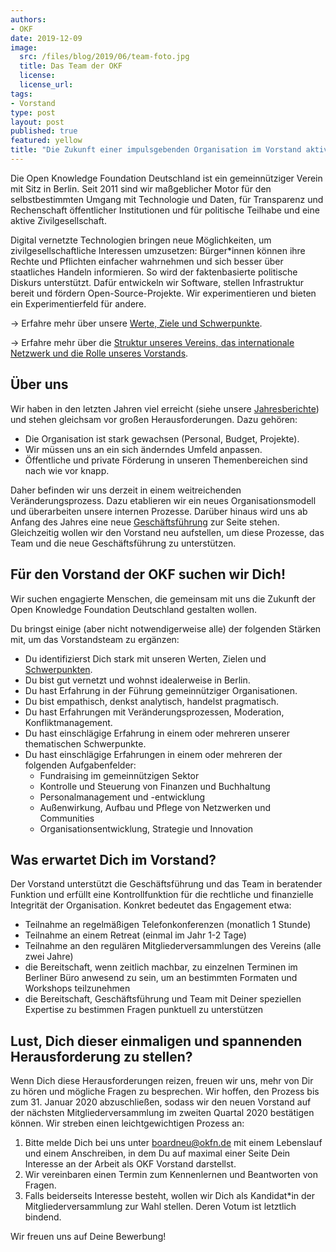 ```yaml
---
authors:
- OKF
date: 2019-12-09
image:
  src: /files/blog/2019/06/team-foto.jpg
  title: Das Team der OKF
  license:
  license_url:
tags:
- Vorstand
type: post
layout: post
published: true
featured: yellow
title: "Die Zukunft einer impulsgebenden Organisation im Vorstand aktiv mitgestalten!"
---
```


Die Open Knowledge Foundation Deutschland ist ein gemeinnütziger Verein mit Sitz in Berlin. Seit 2011 sind wir maßgeblicher Motor für den selbstbestimmten Umgang mit Technologie und Daten, für Transparenz und Rechenschaft öffentlicher Institutionen und für politische Teilhabe und eine aktive Zivilgesellschaft.

Digital vernetzte Technologien bringen neue Möglichkeiten, um zivilgesellschaftliche Interessen umzusetzen: Bürger*innen können ihre Rechte und Pflichten einfacher wahrnehmen und sich besser über staatliches Handeln informieren. So wird der faktenbasierte politische Diskurs unterstützt. Dafür entwickeln wir Software, stellen Infrastruktur bereit und fördern Open-Source-Projekte. Wir experimentieren und bieten ein Experimentierfeld für andere. 

→ Erfahre mehr über unsere [Werte, Ziele und Schwerpunkte](https://okfn.de/profil/).

→ Erfahre mehr über die [Struktur unseres Vereins, das internationale Netzwerk und die Rolle unseres Vorstands](https://okfn.de/verein/).

## Über uns 

Wir haben in den letzten Jahren viel erreicht (siehe unsere [Jahresberichte](https://okfn.de/verein/)) und stehen gleichsam vor großen Herausforderungen. Dazu gehören:

* Die Organisation ist stark gewachsen (Personal, Budget, Projekte).
* Wir müssen uns an ein sich änderndes Umfeld anpassen.
* Öffentliche und private Förderung in unseren Themenbereichen sind nach wie vor knapp.

Daher befinden wir uns derzeit in einem weitreichenden Veränderungsprozess. Dazu etablieren wir ein neues Organisationsmodell und überarbeiten unsere internen Prozesse. Darüber hinaus wird uns ab Anfang des Jahres eine neue [Geschäftsführung](https://okfn.de/blog/2019/12/in-eigener-sache-henriette-litta-%C3%BCbernimmt-gesch%C3%A4ftsf%C3%BChrung-bei-open-knowledge-foundation-deutschland-e.v./) zur Seite stehen. Gleichzeitig wollen wir den Vorstand neu aufstellen, um diese Prozesse, das Team und die neue Geschäftsführung zu unterstützen. 

## Für den Vorstand der OKF suchen wir Dich! 

Wir suchen engagierte Menschen, die gemeinsam mit uns die Zukunft der Open Knowledge Foundation Deutschland gestalten wollen. 

Du bringst einige (aber nicht notwendigerweise alle) der folgenden Stärken mit, um das Vorstandsteam zu ergänzen:

* Du identifizierst Dich stark mit unseren Werten, Zielen und [Schwerpunkten](https://okfn.de/themen/). 
* Du bist gut vernetzt und wohnst idealerweise in Berlin.
* Du hast Erfahrung in der Führung gemeinnütziger Organisationen.
* Du bist empathisch, denkst analytisch, handelst pragmatisch.
* Du hast Erfahrungen mit Veränderungsprozessen, Moderation, Konfliktmanagement.
* Du hast einschlägige Erfahrung in einem oder mehreren unserer thematischen Schwerpunkte.
* Du hast einschlägige Erfahrungen in einem oder mehreren der folgenden Aufgabenfelder:
  * Fundraising im gemeinnützigen Sektor
  * Kontrolle und Steuerung von Finanzen und Buchhaltung
  * Personalmanagement und -entwicklung
  * Außenwirkung, Aufbau und Pflege von Netzwerken und Communities
  * Organisationsentwicklung, Strategie und Innovation

## Was erwartet Dich im Vorstand?

Der Vorstand unterstützt die Geschäftsführung und das Team in beratender Funktion und erfüllt eine Kontrollfunktion für die rechtliche und finanzielle Integrität der Organisation. Konkret bedeutet das Engagement etwa:

* Teilnahme an regelmäßigen Telefonkonferenzen (monatlich 1 Stunde)
* Teilnahme an einem Retreat (einmal im Jahr 1-2 Tage)
* Teilnahme an den regulären Mitgliederversammlungen des Vereins (alle zwei Jahre)
* die Bereitschaft, wenn zeitlich machbar, zu einzelnen Terminen im Berliner Büro anwesend zu sein, um an bestimmten Formaten und Workshops teilzunehmen
* die Bereitschaft, Geschäftsführung und Team mit Deiner speziellen Expertise zu bestimmen Fragen punktuell zu unterstützen

## Lust, Dich dieser einmaligen und spannenden Herausforderung zu stellen?

Wenn Dich diese Herausforderungen reizen, freuen wir uns, mehr von Dir zu hören und mögliche Fragen zu besprechen. Wir hoffen, den Prozess bis zum 31. Januar 2020 abzuschließen, sodass wir den neuen Vorstand auf der nächsten Mitgliederversammlung im zweiten Quartal 2020 bestätigen können. Wir streben einen leichtgewichtigen Prozess an: 

1. Bitte melde Dich bei uns unter [boardneu@okfn.de](mailto:boardneu@okfn.de) mit einem Lebenslauf und einem Anschreiben, in dem Du auf maximal einer Seite Dein Interesse an der Arbeit als OKF Vorstand darstellst.
2. Wir vereinbaren einen Termin zum Kennenlernen und Beantworten von Fragen.
3. Falls beiderseits Interesse besteht, wollen wir Dich als Kandidat*in der Mitgliederversammlung zur Wahl stellen. Deren Votum ist letztlich bindend. 

Wir freuen uns auf Deine Bewerbung!



